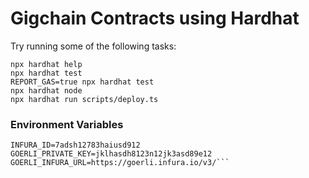 # Gigchain Contracts using Hardhat

Try running some of the following tasks:

```shell
npx hardhat help
npx hardhat test
REPORT_GAS=true npx hardhat test
npx hardhat node
npx hardhat run scripts/deploy.ts
```

### Environment Variables
```NETWORK=goerli
INFURA_ID=7adsh12783haiusd912
GOERLI_PRIVATE_KEY=jklhasdh8123n12jk3asd89e12
GOERLI_INFURA_URL=https://goerli.infura.io/v3/```